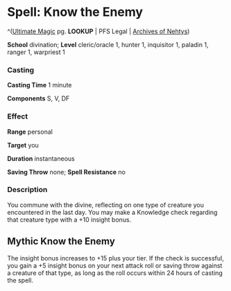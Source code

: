 # Spell: Know the Enemy

^([Ultimate Magic][ss-know-the-enemy] pg. **LOOKUP** | PFS Legal | [Archives of Nehtys][sn-know-the-enemy])

**School** divination; **Level** cleric/oracle 1, hunter 1, inquisitor 1, paladin 1, ranger 1, warpriest 1

### Casting

**Casting Time** 1 minute  

**Components** S, V, DF

### Effect

**Range** personal  

**Target** you  

**Duration** instantaneous  

**Saving Throw** none; **Spell Resistance** no

### Description

You commune with the divine, reflecting on one type of creature you encountered in the last day. You may make a Knowledge check regarding that creature type with a +10 insight bonus.

## Mythic Know the Enemy

The insight bonus increases to +15 plus your tier. If the check is successful, you gain a +5 insight bonus on your next attack roll or saving throw against a creature of that type, as long as the roll occurs within 24 hours of casting the spell.

[ss-know-the-enemy]: http://paizo.com/pathfinderRPG/v57
[sn-know-the-enemy]: http://www.archivesofnethys.com/SpellDisplay.aspx?ItemName=Know%20the%20Enemy